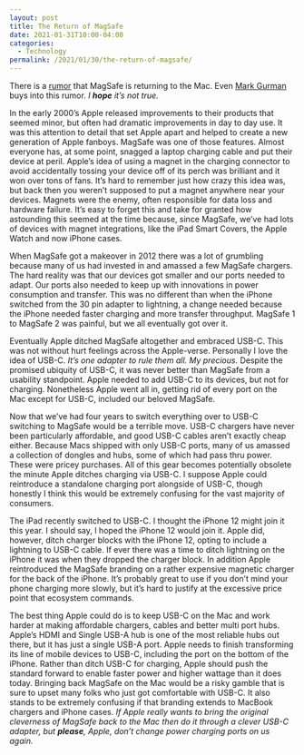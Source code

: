 ```yaml
---
layout: post
title: The Return of MagSafe
date: 2021-01-31T10:00-04:00
categories:
  - Technology
permalink: /2021/01/30/the-return-of-magsafe/
---
```


There is a [rumor](https://www.macrumors.com/2021/01/15/new-macbook-pro-models-magsafe-ports/) that MagSafe is returning to the Mac. Even [Mark Gurman](https://www.bloomberg.com/news/articles/2021-01-22/apple-aapl-plans-new-macbook-air-with-magsafe-macbook-pro-with-sd-card-slot) buys into this rumor. _I **hope** it’s not true._

In the early 2000’s Apple released improvements to their products that seemed minor, but often had dramatic improvements in day to day use. It was this attention to detail that set Apple apart and helped to create a new generation of Apple fanboys. MagSafe was one of those features. Almost everyone has, at some point, snagged a laptop charging cable and put their device at peril. Apple’s idea of using a magnet in the charging connector to avoid accidentally tossing your device off of its perch was brilliant and it won over tons of fans. It’s hard to remember just how crazy this idea was, but back then you weren’t supposed to put a magnet anywhere near your devices. Magnets were the enemy, often responsible for data loss and hardware failure. It’s easy to forget this and take for granted how astounding this seemed at the time because, since MagSafe, we’ve had lots of devices with magnet integrations, like the iPad Smart Covers, the Apple Watch and now iPhone cases.

<!-- excerpt -->

When MagSafe got a makeover in 2012 there was a lot of grumbling because many of us had invested in and amassed a few MagSafe chargers. The hard reality was that our devices got smaller and our ports needed to adapt. Our ports also needed to keep up with innovations in power consumption and transfer. This was no different than when the iPhone switched from the 30 pin adapter to lightning, a change needed because the iPhone needed faster charging and more transfer throughput. MagSafe 1 to MagSafe 2 was painful, but we all eventually got over it.

Eventually Apple ditched MagSafe altogether and embraced USB-C. This was not without hurt feelings across the Apple-verse. Personally I love the idea of USB-C. _It’s one adapter to rule them all. My precious._ Despite the promised ubiquity of USB-C, it was never better than MagSafe from a usability standpoint. Apple needed to add USB-C to its devices, but not for charging. Nonetheless Apple went all in, getting rid of every port on the Mac except for USB-C, included our beloved MagSafe.

Now that we’ve had four years to switch everything over to USB-C switching to MagSafe would be a terrible move. USB-C chargers have never been particularly affordable, and good USB-C cables aren’t exactly cheap either. Because Macs shipped with only USB-C ports, many of us amassed a collection of dongles and hubs, some of which had pass thru power. These were pricey purchases. All of this gear becomes potentially obsolete the minute Apple ditches charging via USB-C. I suppose Apple could reintroduce a standalone charging port alongside of USB-C, though honestly I think this would be extremely confusing for the vast majority of consumers.

The iPad recently switched to USB-C. I thought the iPhone 12 might join it this year. I should say, I hoped the iPhone 12 would join it. Apple did, however, ditch charger blocks with the iPhone 12, opting to include a lightning to USB-C cable. If ever there was a time to ditch lightning on the iPhone it was when they dropped the charger block. In addition Apple reintroduced the MagSafe branding on a rather expensive magnetic charger for the back of the iPhone. It’s probably great to use if you don’t mind your phone charging more slowly, but it’s hard to justify at the excessive price point that ecosystem commands.

The best thing Apple could do is to keep USB-C on the Mac and work harder at making affordable chargers, cables and better multi port hubs. Apple’s HDMI and Single USB-A hub is one of the most reliable hubs out there, but it has just a single USB-A port. Apple needs to finish transforming its line of mobile devices to USB-C, including the port on the bottom of the iPhone. Rather than ditch USB-C for charging, Apple should push the standard forward to enable faster power and higher wattage than it does today. Bringing back MagSafe on the Mac would be a risky gamble that is sure to upset many folks who just got comfortable with USB-C. It also stands to be extremely confusing if that branding extends to MacBook chargers and iPhone cases. _If Apple really wants to bring the original cleverness of MagSafe back to the Mac then do it through a clever USB-C adapter, but **please**, Apple, don’t change power charging ports on us again._
